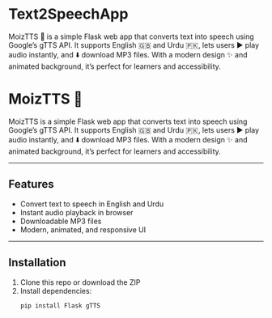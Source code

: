 # Text2SpeechApp
MoizTTS 🎤 is a simple Flask web app that converts text into speech using Google’s gTTS API. It supports English 🇬🇧 and Urdu 🇵🇰, lets users ▶️ play audio instantly, and ⬇️ download MP3 files. With a modern design ✨ and animated background, it’s perfect for learners and accessibility.


# MoizTTS 🎤

MoizTTS is a simple Flask web app that converts text into speech using Google’s gTTS API. It supports English 🇬🇧 and Urdu 🇵🇰, lets users ▶️ play audio instantly, and ⬇️ download MP3 files. With a modern design ✨ and animated background, it’s perfect for learners and accessibility.

---

## Features

- Convert text to speech in English and Urdu  
- Instant audio playback in browser  
- Downloadable MP3 files  
- Modern, animated, and responsive UI  

---

## Installation

1. Clone this repo or download the ZIP  
2. Install dependencies:
   ```bash
   pip install Flask gTTS
